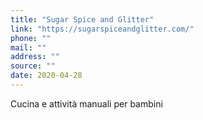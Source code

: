 ```yaml
---
title: "Sugar Spice and Glitter"
link: "https://sugarspiceandglitter.com/"
phone: ""
mail: ""
address: ""
source: ""
date: 2020-04-28
---
```


Cucina e attività manuali per bambini